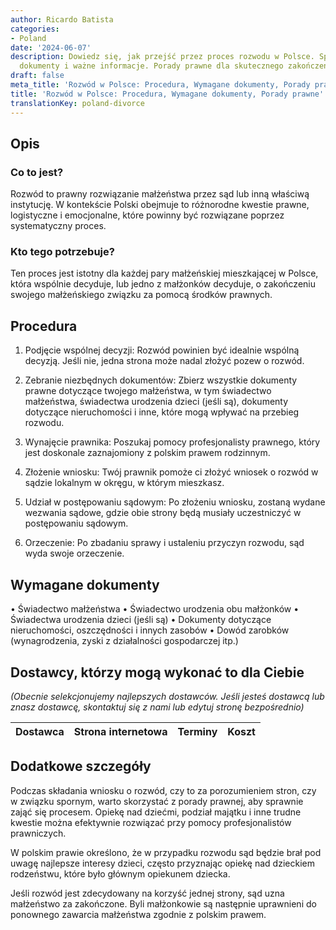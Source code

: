 ```yaml
---
author: Ricardo Batista
categories:
- Poland
date: '2024-06-07'
description: Dowiedz się, jak przejść przez proces rozwodu w Polsce. Sprawdź kroki,
  dokumenty i ważne informacje. Porady prawne dla skutecznego zakończenia małżeństwa.
draft: false
meta_title: 'Rozwód w Polsce: Procedura, Wymagane dokumenty, Porady prawne'
title: 'Rozwód w Polsce: Procedura, Wymagane dokumenty, Porady prawne'
translationKey: poland-divorce
---
```



## Opis
### Co to jest?
Rozwód to prawny rozwiązanie małżeństwa przez sąd lub inną właściwą instytucję. W kontekście Polski obejmuje to różnorodne kwestie prawne, logistyczne i emocjonalne, które powinny być rozwiązane poprzez systematyczny proces.

### Kto tego potrzebuje?
Ten proces jest istotny dla każdej pary małżeńskiej mieszkającej w Polsce, która wspólnie decyduje, lub jedno z małżonków decyduje, o zakończeniu swojego małżeńskiego związku za pomocą środków prawnych.

## Procedura
1. Podjęcie wspólnej decyzji: Rozwód powinien być idealnie wspólną decyzją. Jeśli nie, jedna strona może nadal złożyć pozew o rozwód.

2. Zebranie niezbędnych dokumentów: Zbierz wszystkie dokumenty prawne dotyczące twojego małżeństwa, w tym świadectwo małżeństwa, świadectwa urodzenia dzieci (jeśli są), dokumenty dotyczące nieruchomości i inne, które mogą wpływać na przebieg rozwodu.

3. Wynajęcie prawnika: Poszukaj pomocy profesjonalisty prawnego, który jest doskonale zaznajomiony z polskim prawem rodzinnym.

4. Złożenie wniosku: Twój prawnik pomoże ci złożyć wniosek o rozwód w sądzie lokalnym w okręgu, w którym mieszkasz.

5. Udział w postępowaniu sądowym: Po złożeniu wniosku, zostaną wydane wezwania sądowe, gdzie obie strony będą musiały uczestniczyć w postępowaniu sądowym.

6. Orzeczenie: Po zbadaniu sprawy i ustaleniu przyczyn rozwodu, sąd wyda swoje orzeczenie.

## Wymagane dokumenty
• Świadectwo małżeństwa
• Świadectwo urodzenia obu małżonków
• Świadectwa urodzenia dzieci (jeśli są)
• Dokumenty dotyczące nieruchomości, oszczędności i innych zasobów
• Dowód zarobków (wynagrodzenia, zyski z działalności gospodarczej itp.)

## Dostawcy, którzy mogą wykonać to dla Ciebie

_(Obecnie selekcjonujemy najlepszych dostawców. Jeśli jesteś dostawcą lub znasz dostawcę, skontaktuj się z nami lub edytuj stronę bezpośrednio)_

| Dostawca        |     Strona internetowa  |     Terminy     |       Koszt      |
| --------------- | --------------- |  :-------------: | :-------------: |


## Dodatkowe szczegóły
Podczas składania wniosku o rozwód, czy to za porozumieniem stron, czy w związku spornym, warto skorzystać z porady prawnej, aby sprawnie zająć się procesem. Opiekę nad dziećmi, podział majątku i inne trudne kwestie można efektywnie rozwiązać przy pomocy profesjonalistów prawniczych.

W polskim prawie określono, że w przypadku rozwodu sąd będzie brał pod uwagę najlepsze interesy dzieci, często przyznając opiekę nad dzieckiem rodzeństwu, które było głównym opiekunem dziecka.

Jeśli rozwód jest zdecydowany na korzyść jednej strony, sąd uzna małżeństwo za zakończone. Byli małżonkowie są następnie uprawnieni do ponownego zawarcia małżeństwa zgodnie z polskim prawem.